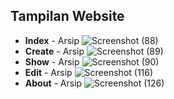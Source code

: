 ## Tampilan Website
 
- **Index** - Arsip
![Screenshot (88)](https://user-images.githubusercontent.com/105697445/195103820-4d051f3e-1471-44a0-b1f0-0eda723220de.png)
- **Create** - Arsip
![Screenshot (89)](https://user-images.githubusercontent.com/105697445/195104432-4619b6ff-abb5-4b1d-b1fb-0432b112c58c.png)
- **Show** - Arsip
![Screenshot (90)](https://user-images.githubusercontent.com/105697445/195104635-47bc4daf-5430-44f9-8dce-fb4fbd8867d0.png)
- **Edit** - Arsip
![Screenshot (116)](https://user-images.githubusercontent.com/105697445/195105014-a27c9ffe-bc0e-4bd8-b856-9c82fdebf6f4.png)
- **About** - Arsip
![Screenshot (126)](https://user-images.githubusercontent.com/105697445/195104769-f729bb32-658d-486c-9724-1cbd48640cfb.png)
